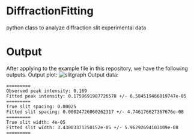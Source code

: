 # DiffractionFitting
python class to analyze diffraction slit experimental data

# Output
After applying to the example file in this repository, we have the following outputs.
Output plot:
![slitgraph](https://user-images.githubusercontent.com/42879357/140615957-8e085456-5bc2-494d-887e-b81359aacf21.PNG)
Output data:
```
=========
Observed peak intensity: 0.169
Fitted peak intensity: 0.1759691987726578 +/- 6.584519466019747e-05
=========
True slit spacing: 0.00025
Fitted slit spacing: 0.00024726060262317 +/- 4.746176627367676e-08
=========
True slit width: 4e-05
Fitted slit width: 3.43003371250152e-05 +/- 5.96292694103109e-08
=========
```
